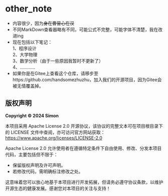 # other_note
* 内容很少，因为~~身在曹营心在汉~~
* 不同MarkDown查看器略有不同，可能公式不完整，可能字体不清楚，我在改进ing
* 现在包括以下笔记：  
1、程序设计  
2、大学物理  
3、数学分析（由于一些原因我暂时不更新了）  
4、…………
* 如果你是在Gitee上查看这个仓库，请移步至https://github.com/handsomezhuzhu，加入我们的开源项目，因为Gitee会被无情覆盖掉。
## 版权声明
**Copyright © 2024 Simon**

本项目采用 Apache License 2.0 开源协议，该协议的完整文本可在项目根目录下的 LICENSE 文件中查阅，亦可访问官方网站获取：https://www.apache.org/licenses/LICENSE-2.0

Apache License 2.0 允许使用者在遵循特定条件下自由使用、修改、分发本项目代码，主要包括但不限于：
- 保留版权声明及许可声明。
- 若修改代码，需明确标注修改之处。

这意味着您可以放心地基于本项目进行开发拓展，但请务必遵守协议条款，以维护开源生态的健康发展。感谢您对本项目的关注与支持！
